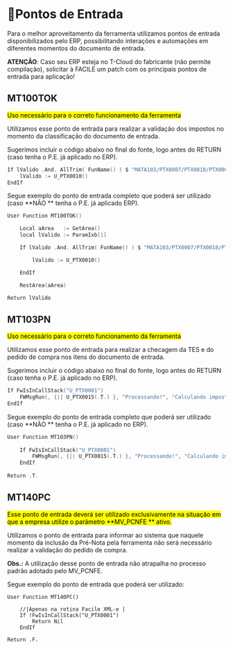 # 🔵Pontos de Entrada

Para o melhor aproveitamento da ferramenta utilizamos pontos de entrada disponibilizados pelo ERP, possibilitando interações e automações em diferentes momentos do documento de entrada.

**ATENÇÃO**: Caso seu ERP esteja no T-Cloud do fabricante (não permite compilação), solicitar à FACILE um patch com os principais pontos de entrada para aplicação!

## MT100TOK

<mark>Uso necessário para o correto funcionamento da ferramenta</mark>

Utilizamos esse ponto de entrada para realizar a validação dos impostos no momento da classificação do documento de entrada.

Sugerimos incluir o código abaixo no final do fonte, logo antes do RETURN (caso tenha o P.E. já aplicado no ERP).

```C
If lValido .And. AllTrim( FunName() ) $ "MATA103/PTX0007/PTX0018/PTX0008/PTX0001"
    lValido := U_PTX0010()
EndIf
```

Segue exemplo do ponto de entrada completo que poderá ser utilizado (caso **NÃO ** tenha o P.E. já aplicado ERP).

```c
User Function MT100TOK()

    Local aArea   := GetArea()
    local lValido := ParamIxb[1]

    If lValido .And. AllTrim( FunName() ) $ "MATA103/PTX0007/PTX0018/PTX0008/PTX0001"

        lValido := U_PTX0010()

    EndIf

    RestArea(aArea)

Return lValido
```

## MT103PN

<mark>Uso necessário para o correto funcionamento da ferramenta</mark>

Utilizamos esse ponto de entrada para realizar a checagem da TES e do pedido de compra nos itens do documento de entrada.

Sugerimos incluir o código abaixo no final do fonte, logo antes do RETURN (caso tenha o P.E. já aplicado no ERP).

```c
If FwIsInCallStack("U_PTX0001")
    FWMsgRun(, {|| U_PTX0015(.T.) }, "Processando!", "Calculando impostos, aguarde...")			
EndIf
```

Segue exemplo do ponto de entrada completo que poderá ser utilizado (caso **NÃO ** tenha o P.E. já aplicado no ERP).

```c
User Function MT103PN()
	
	If FwIsInCallStack("U_PTX0001")
		FWMsgRun(, {|| U_PTX0015(.T.) }, "Processando!", "Calculando impostos, aguarde...")			
	EndIf
	
Return .T.
```

## MT140PC

<mark>Esse ponto de entrada deverá ser utilizado exclusivamente na situação em que a empresa utilize o parâmetro **MV_PCNFE ** ativo.</mark>

Utilizamos o ponto de entrada para informar ao sistema que naquele momento da inclusão da Pré-Nota pela ferramenta não será necessário realizar a validação do pedido de compra.

**Obs.:** A utilização desse ponto de entrada não atrapalha no processo padrão adotado pelo MV_PCNFE.

Segue exemplo do ponto de entrada que poderá ser utilizado:

```
User Function MT140PC()

    //|Apenas na rotina Facile XML-e |
    If !FwIsInCallStack("U_PTX0001")
        Return Nil
    EndIf

Return .F.
```
